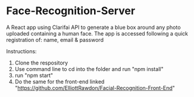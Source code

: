 # Face-Recognition-Server
A React app using Clarifai API to generate a blue box around any photo uploaded containing a human face. The app is accessed following a quick registration of: name, email &amp; password

Instructions:

1. Clone the respository
2. Use command line to cd into the folder and run "npm install"
3. run "npm start" 
4. Do the same for the front-end linked "https://github.com/ElliottRawdon/Facial-Recognition-Front-End"